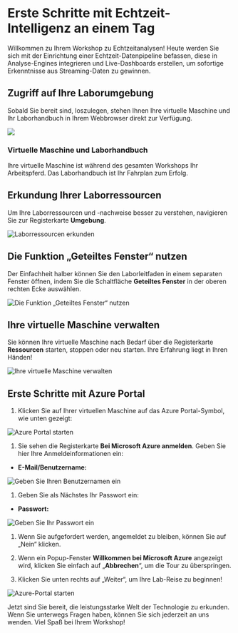 # Erste Schritte mit Echtzeit-Intelligenz an einem Tag

Willkommen zu Ihrem Workshop zu Echtzeitanalysen! Heute werden Sie sich mit der Einrichtung einer Echtzeit-Datenpipeline befassen, diese in Analyse-Engines integrieren und Live-Dashboards erstellen, um sofortige Erkenntnisse aus Streaming-Daten zu gewinnen.

## Zugriff auf Ihre Laborumgebung

Sobald Sie bereit sind, loszulegen, stehen Ihnen Ihre virtuelle Maschine und Ihr Laborhandbuch in Ihrem Webbrowser direkt zur Verfügung.

![](./media/labguide-1.png)

### Virtuelle Maschine und Laborhandbuch

Ihre virtuelle Maschine ist während des gesamten Workshops Ihr Arbeitspferd. Das Laborhandbuch ist Ihr Fahrplan zum Erfolg.

## Erkundung Ihrer Laborressourcen

Um Ihre Laborressourcen und -nachweise besser zu verstehen, navigieren Sie zur Registerkarte **Umgebung**.

![Laborressourcen erkunden](./media/env-1.png)

## Die Funktion „Geteiltes Fenster“ nutzen

Der Einfachheit halber können Sie den Laborleitfaden in einem separaten Fenster öffnen, indem Sie die Schaltfläche **Geteiltes Fenster** in der oberen rechten Ecke auswählen.

![Die Funktion „Geteiltes Fenster“ nutzen](./media/spl.png)

## Ihre virtuelle Maschine verwalten

Sie können Ihre virtuelle Maschine nach Bedarf über die Registerkarte **Ressourcen** starten, stoppen oder neu starten. Ihre Erfahrung liegt in Ihren Händen!

![Ihre virtuelle Maschine verwalten](./media/res.png)

## Erste Schritte mit Azure Portal

1. Klicken Sie auf Ihrer virtuellen Maschine auf das Azure Portal-Symbol, wie unten gezeigt:

![Azure Portal starten](../media/select-azureportal.png)

1. Sie sehen die Registerkarte **Bei Microsoft Azure anmelden**. Geben Sie hier Ihre Anmeldeinformationen ein:

- **E-Mail/Benutzername:** <inject key="AzureAdUserEmail"></inject>

![Geben Sie Ihren Benutzernamen ein](../media/portal-login1.png)

1. Geben Sie als Nächstes Ihr Passwort ein:

- **Passwort:** <inject key="AzureAdUserPassword"></inject>

![Geben Sie Ihr Passwort ein](../media/portal-login2.png)

1. Wenn Sie aufgefordert werden, angemeldet zu bleiben, können Sie auf „Nein“ klicken.

1. Wenn ein Popup-Fenster **Willkommen bei Microsoft Azure** angezeigt wird, klicken Sie einfach auf „**Abbrechen**“, um die Tour zu überspringen.

1. Klicken Sie unten rechts auf „Weiter“, um Ihre Lab-Reise zu beginnen!

![Azure-Portal starten](./media/sc900-image(3).png)

Jetzt sind Sie bereit, die leistungsstarke Welt der Technologie zu erkunden. Wenn Sie unterwegs Fragen haben, können Sie sich jederzeit an uns wenden. Viel Spaß bei Ihrem Workshop!
